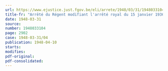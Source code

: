 ```yaml
---
url: https://www.ejustice.just.fgov.be/eli/arrete/1948/03/31/1948033104/justel
title-fr: "Arrêté du Régent modifiant l'arrêté royal du 15 janvier 1936, relatif à la détermination des " petites propriétés terriennes " et des " personnes peu aisées ""
date: 1948-03-31
source:
number: 1948033104
page: 2902
case: 1948-03-31/04
publication: 1948-04-10
starts:
modifies:
pdf-original:
pdf-consolidated:
---
```


